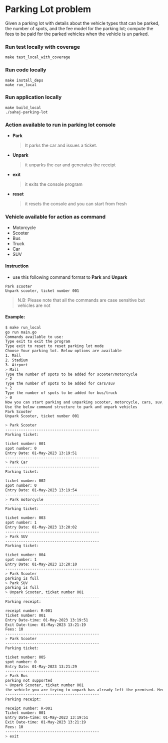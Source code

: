 # Parking Lot problem

Given a parking lot with details about the vehicle types that can be parked, the number of spots, and the fee model for the parking lot; compute the fees to be paid for the parked vehicles when the vehicle is un parked.

### Run test locally with coverage
```
make test_local_with_coverage
```

### Run code locally
```
make install_deps
make run_local
```

### Run application locally
```
make build_local 
./sahaj-parking-lot
```

### Action available to run in parking lot console

* **Park**
  >It parks the car and issues a ticket.
* **Unpark**
  >it unparks the car and generates the receipt
* **exit**
  >it exits the console program
* **reset**
  >it resets the console and you can start from fresh

### Vehicle available for action as command

* Motorcycle
* Scooter
* Bus
* Truck
* Car
* SUV

#### Instruction
* use this following  command format to **Park** and **Unpark**
```
Park scooter
Unpark scooter, ticket number 001
```
>N.B: Please note that all the commands are case sensitive but vehicles are not

#### Example:

```sh
$ make run_local
go run main.go
Commands available to use:
Type exit to exit the program
Type exit to reset to reset parking lot mode
Choose Your parking lot. Below options are available
1. Mall
2. Stadium
3. Airport
> Mall
Type the number of spots to be added for scooter/motorcycle 
> 2
Type the number of spots to be added for cars/suv
> 2
Type the number of spots to be added for bus/truck
> 0
Now you can start parking and unparking scooter, motorcycle, cars, suv, bus and truck
Use the below command structure to park and unpark vehicles
Park Scooter
Unpark Scooter, ticket number 001

> Park Scooter
------------------------------------------
Parking ticket:

ticket number: 001
spot number: 0
Entry Date: 01-May-2023 13:19:51
------------------------------------------
> Park Car
------------------------------------------
Parking ticket:

ticket number: 002
spot number: 0
Entry Date: 01-May-2023 13:19:54
------------------------------------------
> Park motorcycle
------------------------------------------
Parking ticket:

ticket number: 003
spot number: 1
Entry Date: 01-May-2023 13:20:02
------------------------------------------
> Park SUV
------------------------------------------
Parking ticket:

ticket number: 004
spot number: 1
Entry Date: 01-May-2023 13:20:10
------------------------------------------
> Park Scooter
parking is full
> Park SUV
parking is full
> Unpark Scooter, ticket number 001
------------------------------------------
Parking receipt:

receipt number: R-001
Ticket number: 001
Entry Date-time: 01-May-2023 13:19:51
Exit Date-time: 01-May-2023 13:21:19
Fees: 10
------------------------------------------
> Park Scooter
------------------------------------------
Parking ticket:

ticket number: 005
spot number: 0
Entry Date: 01-May-2023 13:21:29
------------------------------------------
> Park Bus
parking not supported
> Unpark Scooter, ticket number 001
the vehicle you are trying to unpark has already left the premised. Here is the receipt for that
------------------------------------------
Parking receipt:

receipt number: R-001
Ticket number: 001
Entry Date-time: 01-May-2023 13:19:51
Exit Date-time: 01-May-2023 13:21:19
Fees: 10
------------------------------------------
> exit
```